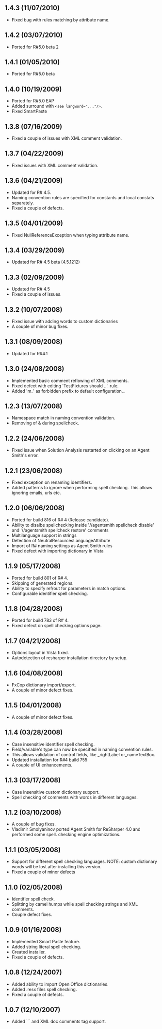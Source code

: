 ## 1.4.3 (11/07/2010) ##
  * Fixed bug with rules matching by attribute name.

## 1.4.2 (03/07/2010) ##
  * Ported for R#5.0 beta 2

## 1.4.1 (01/05/2010) ##
  * Ported for R#5.0 beta

## 1.4.0 (10/19/2009) ##
  * Ported for R#5.0 EAP
  * Added surround with `<see langword="..."/>`.
  * Fixed SmartPaste

## 1.3.8 (07/16/2009) ##
  * Fixed a couple of issues with XML comment validation.

## 1.3.7 (04/22/2009) ##
  * Fixed issues with XML comment validation.

## 1.3.6 (04/21/2009) ##
  * Updated for R# 4.5.
  * Naming convention rules are specified for constants and local constats separately.
  * Fixed a couple of defects.

## 1.3.5 (04/01/2009) ##
  * Fixed NullReferenceException when typing attribute name.

## 1.3.4 (03/29/2009) ##
  * Updated for R# 4.5 beta (4.5.1212)

## 1.3.3 (02/09/2009) ##
  * Updated for R# 4.5
  * Fixed a couple of issues.

## 1.3.2 (10/07/2008) ##
  * Fixed issue with adding words to custom dictionaries
  * A couple of minor bug fixes.

## 1.3.1 (08/09/2008) ##
  * Updated for R#4.1

## 1.3.0 (24/08/2008) ##
  * Implemented basic comment reflowing of XML comments.
  * Fixed defect with editing 'TestFixtures should ...' rule.
  * Added 'm_' as forbidden prefix to default configuration._

## 1.2.3 (13/07/2008) ##
  * Namespace match in naming convention validation.
  * Removing of & during spellcheck.

## 1.2.2 (24/06/2008) ##
  * Fixed issue when Solution Analysis restarted on clicking on an Agent Smith's error.

## 1.2.1 (23/06/2008) ##
  * Fixed exception on renaming identifiers.
  * Added patterns to ignore when performing spell checking. This allows ignoring emails, urls etc.

## 1.2.0 (06/06/2008) ##
  * Ported for build 816 of R# 4 (Release candidate).
  * Ability to disalbe spellchecking inside '//agentsmith spellcheck disable' and '//agentsmith spellcheck restore' comments
  * Multilanguage support in strings
  * Detection of NeutralResourcesLanguageAttribute
  * Import of R# naming settings as Agent Smith rules
  * Fixed defect with importing dictionary in Vista

## 1.1.9 (05/17/2008) ##
  * Ported for build 801 of R# 4.
  * Skipping of generated regions.
  * Ability to specify ref/out for parameters in match options.
  * Configurable identifier spell checking.

## 1.1.8 (04/28/2008) ##
  * Ported for build 783 of R# 4.
  * Fixed defect on spell checking options page.

## 1.1.7 (04/21/2008) ##
  * Options layout in Vista fixed.
  * Autodetection of resharper installation directory by setup.

## 1.1.6 (04/08/2008) ##
  * FxCop dictionary import/export.
  * A couple of minor defect fixes.

## 1.1.5 (04/01/2008) ##
  * A couple of minor defect fixes.

## 1.1.4 (03/28/2008) ##
  * Case insensitive identifier spell checking.
  * Field/variable's type can now be specified in naming convention rules.
  * This allows validation of control fields, like _rightLabel or_nameTextBox.
  * Updated installation for R#4 build 755
  * A couple of UI enhancements.

## 1.1.3 (03/17/2008) ##
  * Case insensitive custom dictionary support.
  * Spell checking of comments with words in different languages.

## 1.1.2 (03/10/2008) ##
  * A couple of bug fixes.
  * Vladimir Smolyaninov ported Agent Smith for ReSharper 4.0 and performed some spell. checking engine optimizations.

## 1.1.1 (03/05/2008) ##
  * Support for different spell checking languages. NOTE: custom dictionary words will be lost after installing this version.
  * Fixed a couple of minor defects

## 1.1.0 (02/05/2008) ##
  * Identifier spell check.
  * Splitting by camel humps while spell checking strings and XML comments.
  * Couple defect fixes.

## 1.0.9 (01/16/2008) ##
  * Implemented Smart Paste feature.
  * Added string literal spell checking.
  * Created installer.
  * Fixed a couple of defects.

## 1.0.8 (12/24/2007) ##
  * Added ability to import Open Office dictionaries.
  * Added .resx files spell checking.
  * Fixed a couple of defects.

## 1.0.7 (12/10/2007) ##
  * Added ```
 and <c> XML doc comments tag support.